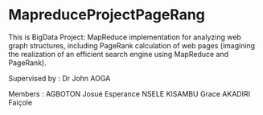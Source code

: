 # MapreduceProjectPageRang
 This is  BigData Project: MapReduce implementation for analyzing web graph  structures, including PageRank calculation of web pages  (imagining the realization of an efficient search engine using  MapReduce and PageRank).

Supervised by : Dr John AOGA

Members :
AGBOTON Josué Esperance
NSELE KISAMBU Grace
AKADIRI Faiçole
